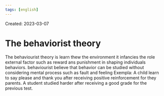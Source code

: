 ```yaml
---
tags: [english] 
---
```

Created: 2023-03-07

# The behaviorist theory

The behaviourist theory is learn thew the environment it infancies the role external factor such as reward ans punishment in shaping individuals behaviors. behaviourist believe that behavior can be studied without considering mental process such as fault and feeling Exempla: A child learn to say please and thank you after receiving positive reinforcement for they parents. A student studied harder after receiving a good grade for the previous test.